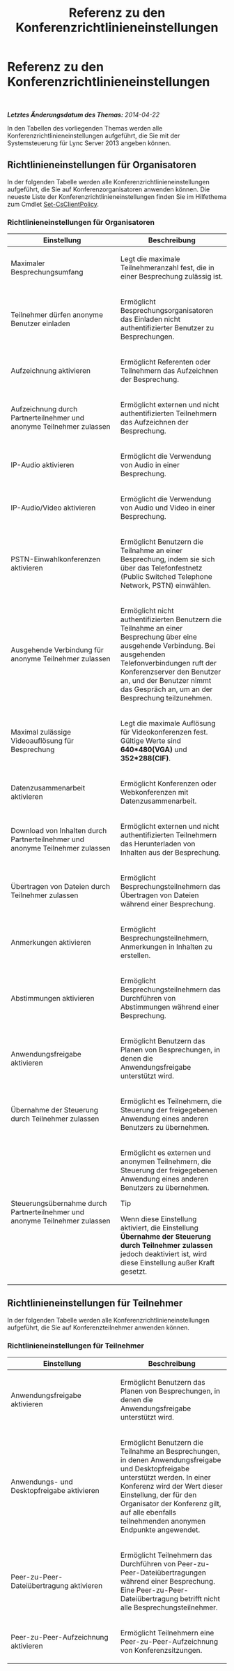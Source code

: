 ﻿---
title: Referenz zu den Konferenzrichtlinieneinstellungen
TOCTitle: Referenz zu den Konferenzrichtlinieneinstellungen
ms:assetid: ec8125f7-ef78-4a2b-8db0-4dd3cf5a4065
ms:mtpsurl: https://technet.microsoft.com/de-de/library/Gg429724(v=OCS.15)
ms:contentKeyID: 49295804
ms.date: 05/19/2016
mtps_version: v=OCS.15
ms.translationtype: HT
---

# Referenz zu den Konferenzrichtlinieneinstellungen

 

_**Letztes Änderungsdatum des Themas:** 2014-04-22_

In den Tabellen des vorliegenden Themas werden alle Konferenzrichtlinieneinstellungen aufgeführt, die Sie mit der Systemsteuerung für Lync Server 2013 angeben können.

## Richtlinieneinstellungen für Organisatoren

In der folgenden Tabelle werden alle Konferenzrichtlinieneinstellungen aufgeführt, die Sie auf Konferenzorganisatoren anwenden können. Die neueste Liste der Konferenzrichtlinieneinstellungen finden Sie im Hilfethema zum Cmdlet [Set-CsClientPolicy](https://docs.microsoft.com/en-us/powershell/module/skype/Set-CsClientPolicy).

### Richtlinieneinstellungen für Organisatoren

<table>
<colgroup>
<col style="width: 50%" />
<col style="width: 50%" />
</colgroup>
<thead>
<tr class="header">
<th>Einstellung</th>
<th>Beschreibung</th>
</tr>
</thead>
<tbody>
<tr class="odd">
<td><p>Maximaler Besprechungsumfang</p></td>
<td><p>Legt die maximale Teilnehmeranzahl fest, die in einer Besprechung zulässig ist.</p></td>
</tr>
<tr class="even">
<td><p>Teilnehmer dürfen anonyme Benutzer einladen</p></td>
<td><p>Ermöglicht Besprechungsorganisatoren das Einladen nicht authentifizierter Benutzer zu Besprechungen.</p></td>
</tr>
<tr class="odd">
<td><p>Aufzeichnung aktivieren</p></td>
<td><p>Ermöglicht Referenten oder Teilnehmern das Aufzeichnen der Besprechung.</p></td>
</tr>
<tr class="even">
<td><p>Aufzeichnung durch Partnerteilnehmer und anonyme Teilnehmer zulassen</p></td>
<td><p>Ermöglicht externen und nicht authentifizierten Teilnehmern das Aufzeichnen der Besprechung.</p></td>
</tr>
<tr class="odd">
<td><p>IP-Audio aktivieren</p></td>
<td><p>Ermöglicht die Verwendung von Audio in einer Besprechung.</p></td>
</tr>
<tr class="even">
<td><p>IP-Audio/Video aktivieren</p></td>
<td><p>Ermöglicht die Verwendung von Audio und Video in einer Besprechung.</p></td>
</tr>
<tr class="odd">
<td><p>PSTN-Einwahlkonferenzen aktivieren</p></td>
<td><p>Ermöglicht Benutzern die Teilnahme an einer Besprechung, indem sie sich über das Telefonfestnetz (Public Switched Telephone Network, PSTN) einwählen.</p></td>
</tr>
<tr class="even">
<td><p>Ausgehende Verbindung für anonyme Teilnehmer zulassen</p></td>
<td><p>Ermöglicht nicht authentifizierten Benutzern die Teilnahme an einer Besprechung über eine ausgehende Verbindung. Bei ausgehenden Telefonverbindungen ruft der Konferenzserver den Benutzer an, und der Benutzer nimmt das Gespräch an, um an der Besprechung teilzunehmen.</p></td>
</tr>
<tr class="odd">
<td><p>Maximal zulässige Videoauflösung für Besprechung</p></td>
<td><p>Legt die maximale Auflösung für Videokonferenzen fest. Gültige Werte sind <strong>640*480(VGA)</strong> und <strong>352*288(CIF)</strong>.</p></td>
</tr>
<tr class="even">
<td><p>Datenzusammenarbeit aktivieren</p></td>
<td><p>Ermöglicht Konferenzen oder Webkonferenzen mit Datenzusammenarbeit.</p></td>
</tr>
<tr class="odd">
<td><p>Download von Inhalten durch Partnerteilnehmer und anonyme Teilnehmer zulassen</p></td>
<td><p>Ermöglicht externen und nicht authentifizierten Teilnehmern das Herunterladen von Inhalten aus der Besprechung.</p></td>
</tr>
<tr class="even">
<td><p>Übertragen von Dateien durch Teilnehmer zulassen</p></td>
<td><p>Ermöglicht Besprechungsteilnehmern das Übertragen von Dateien während einer Besprechung.</p></td>
</tr>
<tr class="odd">
<td><p>Anmerkungen aktivieren</p></td>
<td><p>Ermöglicht Besprechungsteilnehmern, Anmerkungen in Inhalten zu erstellen.</p></td>
</tr>
<tr class="even">
<td><p>Abstimmungen aktivieren</p></td>
<td><p>Ermöglicht Besprechungsteilnehmern das Durchführen von Abstimmungen während einer Besprechung.</p></td>
</tr>
<tr class="odd">
<td><p>Anwendungsfreigabe aktivieren</p></td>
<td><p>Ermöglicht Benutzern das Planen von Besprechungen, in denen die Anwendungsfreigabe unterstützt wird.</p></td>
</tr>
<tr class="even">
<td><p>Übernahme der Steuerung durch Teilnehmer zulassen</p></td>
<td><p>Ermöglicht es Teilnehmern, die Steuerung der freigegebenen Anwendung eines anderen Benutzers zu übernehmen.</p></td>
</tr>
<tr class="odd">
<td><p>Steuerungsübernahme durch Partnerteilnehmer und anonyme Teilnehmer zulassen</p></td>
<td><p>Ermöglicht es externen und anonymen Teilnehmern, die Steuerung der freigegebenen Anwendung eines anderen Benutzers zu übernehmen.</p>
<div class="alert">

> [!TIP]
> Wenn diese Einstellung aktiviert, die Einstellung <STRONG>Übernahme der Steuerung durch Teilnehmer zulassen</STRONG> jedoch deaktiviert ist, wird diese Einstellung außer Kraft gesetzt.


</div></td>
</tr>
</tbody>
</table>


## Richtlinieneinstellungen für Teilnehmer

In der folgenden Tabelle werden alle Konferenzrichtlinieneinstellungen aufgeführt, die Sie auf Konferenzteilnehmer anwenden können.

### Richtlinieneinstellungen für Teilnehmer

<table>
<colgroup>
<col style="width: 50%" />
<col style="width: 50%" />
</colgroup>
<thead>
<tr class="header">
<th>Einstellung</th>
<th>Beschreibung</th>
</tr>
</thead>
<tbody>
<tr class="odd">
<td><p>Anwendungsfreigabe aktivieren</p></td>
<td><p>Ermöglicht Benutzern das Planen von Besprechungen, in denen die Anwendungsfreigabe unterstützt wird.</p></td>
</tr>
<tr class="even">
<td><p>Anwendungs- und Desktopfreigabe aktivieren</p></td>
<td><p>Ermöglicht Benutzern die Teilnahme an Besprechungen, in denen Anwendungsfreigabe und Desktopfreigabe unterstützt werden. In einer Konferenz wird der Wert dieser Einstellung, der für den Organisator der Konferenz gilt, auf alle ebenfalls teilnehmenden anonymen Endpunkte angewendet.</p></td>
</tr>
<tr class="odd">
<td><p>Peer-zu-Peer-Dateiübertragung aktivieren</p></td>
<td><p>Ermöglicht Teilnehmern das Durchführen von Peer-zu-Peer-Dateiübertragungen während einer Besprechung. Eine Peer-zu-Peer-Dateiübertragung betrifft nicht alle Besprechungsteilnehmer.</p></td>
</tr>
<tr class="even">
<td><p>Peer-zu-Peer-Aufzeichnung aktivieren</p></td>
<td><p>Ermöglicht Teilnehmern eine Peer-zu-Peer-Aufzeichnung von Konferenzsitzungen.</p></td>
</tr>
</tbody>
</table>

